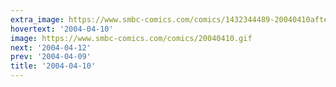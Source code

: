 ```yaml
---
extra_image: https://www.smbc-comics.com/comics/1432344489-20040410after.png
hovertext: '2004-04-10'
image: https://www.smbc-comics.com/comics/20040410.gif
next: '2004-04-12'
prev: '2004-04-09'
title: '2004-04-10'
---
```

